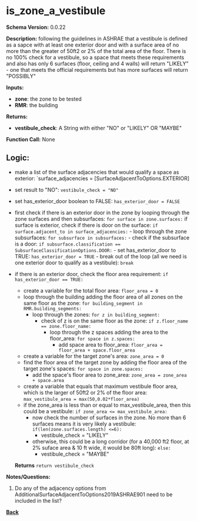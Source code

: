 # is_zone_a_vestibule
**Schema Version:** 0.0.22  

**Description:** following the guidelines in ASHRAE that a vestibule is defined as a sapce with at least one exterior door and with a surface area of no more than the greater of 50ft2 or 2% of the total area of the floor.  There is no 100% check for a vestibule, so a space that meets these requirements and also has only 6 surfaces (floor, ceiling and 4 walls) will return "LIKELY" - one that meets the official requirements but has more surfaces will return "POSSIBLY"

**Inputs:**  
- **zone**: the zone to be tested
- **RMR**: the building

**Returns:**  
- **vestibule_check**: A String with either "NO" or "LIKELY" OR "MAYBE"
 
**Function Call:** None

## Logic:  

- make a list of the surface adjacencies that would qualify a space as exterior: `surface_adjacencies = [SurfaceAdjacentToOptions.EXTERIOR]
- set result to "NO": `vestibule_check = "NO"`
- set has_exterior_door boolean to FALSE: `has_exterior_door = FALSE`
- first check if there is an exterior door in the zone by looping through the zone surfaces and then subsurfaces: `for surface in zone.surfaces:`
	if surface is exterior, check if there is door on the surface: `if surface.adjacent_to in surface_adjacencies:`
		- loop through the zone subsurfaces: `for subsurface in subsurfaces:`
			- check if the subsurface is a door: `if subsurface.classification == SubsurfaceClassificationOptions.DOOR:`
				- set has_exterior_door to TRUE: `has_exterior_door = TRUE`
				- break out of the loop (all we need is one exterior door to qualify as a vestibule): `break`

- if there is an exterior door, check the floor area requirement: `if has_exterior_door == TRUE:`
	- create a variable for the total floor area: `floor_area = 0`	
	- loop through the building adding the floor area of all zones on the same floor as the zone: `for building_segment in RMR.building_segments:`
		- loop through the zones: `for z in building_segment:`
			- check of z is on the same floor as the zone: `if z.floor_name == zone.floor_name:`
				- loop through the z spaces adding the area to the floor_area: `for space in z.spaces:`
					- add space area to floor_area: `floor_area = floor_area + space.floor_area`
	- create a variable for the target zone's area: `zone_area = 0`
	- find the floor area of the target zone by adding the floor area of the target zone's spaces: `for space in zone.spaces:`
		- add the space's floor area to zone_area: `zone_area = zone_area + space.area`
	- create a variable that equals that maximum vestibule floor area, which is the larger of 50ft2 or 2% of the floor area: `max_vestibule_area = max(50,0.02*floor_area)`
	- if the zone_area is less than or equal to max_vestibule_area, then this could be a vestibule: `if zone_area <= max_vestibule_area:`
		- now check the number of surfaces in the zone.  No more than 6 surfaces means it is very likely a vestibule: `if(len(zone.surfaces.length) <=6):`
			- vestibule_check = "LIKELY"
		- otherwise, this could be a long corridor (for a 40,000 ft2 floor, at 2% suface area & 10 ft wide, it would be 80ft long): `else:`
			- vestibule_check = "MAYBE"


	 **Returns** `return vestibule_check`  

**Notes/Questions:**  
1. Do any of the adjacency options from AdditionalSurfaceAdjacentToOptions2019ASHRAE901 need to be included in the list?


**[Back](../_toc.md)**
